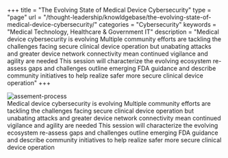 +++
title = "The Evolving State of Medical Device Cybersecurity"
type = "page"
url = "/thought-leadership/knowldgebase/the-evolving-state-of-medical-device-cybersecurity/"
categories = "Cybersecurity"
keywords = "Medical Technology, Healthcare & Government IT"
description = "Medical device cybersecurity is evolving Multiple community efforts are tackling the challenges facing secure clinical device operation but unabating attacks and greater device network connectivity mean continued vigilance and agility are needed This session will characterize the evolving ecosystem re-assess gaps and challenges outline emerging FDA guidance and describe community initiatives to help realize safer more secure clinical device operation"
+++

![assement-process](/blog/The_Evolvi_1487588092-300x157.jpg#center) </br>
 Medical device cybersecurity is evolving Multiple community efforts are tackling the challenges facing secure clinical device operation but unabating attacks and greater device network connectivity mean continued vigilance and agility are needed This session will characterize the evolving ecosystem re-assess gaps and challenges outline emerging FDA guidance and describe community initiatives to help realize safer more secure clinical device operation
